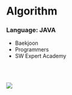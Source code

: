 # Algorithm
### Language: JAVA
- Baekjoon
- Programmers
- SW Expert Academy

<br />
<br />
<p align='left'>
  <a href="https://solved.ac/woneeeya">
    <img src="http://mazassumnida.wtf/api/generate_badge?boj=woneeeya"/>
  </a>
</p>
